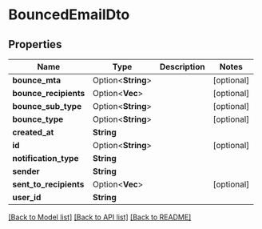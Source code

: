 # BouncedEmailDto

## Properties

| Name                   | Type                    | Description | Notes      |
| ---------------------- | ----------------------- | ----------- | ---------- |
| **bounce_mta**         | Option<**String**>      |             | [optional] |
| **bounce_recipients**  | Option<**Vec<String>**> |             | [optional] |
| **bounce_sub_type**    | Option<**String**>      |             | [optional] |
| **bounce_type**        | Option<**String**>      |             | [optional] |
| **created_at**         | **String**              |             |
| **id**                 | Option<**String**>      |             | [optional] |
| **notification_type**  | **String**              |             |
| **sender**             | **String**              |             |
| **sent_to_recipients** | Option<**Vec<String>**> |             | [optional] |
| **user_id**            | **String**              |             |

[[Back to Model list]](../README#documentation-for-models) [[Back to API list]](../README#documentation-for-api-endpoints) [[Back to README]](../README)
